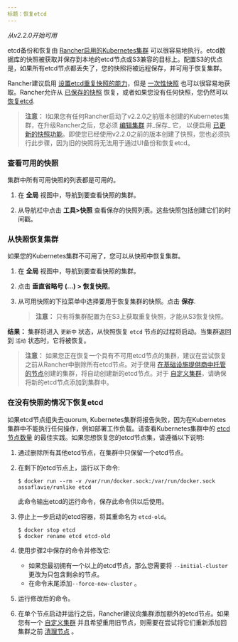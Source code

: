 ```yaml
---
标题：恢复etcd
---
```


_从v2.2.0开始可用_

etcd备份和恢复由 [Rancher启用的Kubernetes集群](/docs/cluster-provisioning/rke-clusters/) 可以很容易地执行。etcd数据库的快照被获取并保存到本地的etcd节点或S3兼容的目标上。配置S3的优点是，如果所有etcd节点都丢失了，您的快照将被远程保存，并可用于恢复集群。

Rancher建议启用 [设置etcd重复快照的能力](/docs/cluster-admin/backing-up-etcd/#configuring-recurring-snapshots-for-the-cluster)，但是 [一次性快照](/docs/cluster-admin/backing-up-etcd/#one-time-snapshots) 也可以很容易地获取。Rancher允许从 [已保存的快照](#restoring-your-cluster-from-a-snapshot) 恢复，或者如果您没有任何快照，您仍然可以 [恢复etcd](#recovering-etcd-without-a-snapshot).

> **注意：** I如果您有任何Rancher启动了v2.2.0之前版本创建的Kubernetes集群，在升级Rancher之后，您必须 [编辑集群](/docs/cluster-admin/editing-clusters/) 并_保存_ 它， 以便启用 [已更新的快照功能](/docs/cluster-admin/backing-up-etcd/)。即使您已经使用v2.2.0之前的版本创建了快照，您也必须执行此步骤，因为旧的快照将无法用于通过UI备份和恢复etcd。

### 查看可用的快照

集群中所有可用快照的列表都是可用的。

1. 在 **全局** 视图中，导航到要查看快照的集群。

2. 从导航栏中点击 **工具>快照** 查看保存的快照列表。这些快照包括创建它们的时间戳。

### 从快照恢复集群

如果您的Kubernetes集群不可用了，您可以从快照中恢复集群。

1. 在 **全局** 视图中，导航到要查看快照的集群。

2. 点击 **垂直省略号 (...) > 恢复快照**。

3. 从可用快照的下拉菜单中选择要用于恢复集群的快照。点击 **保存**.

   > **注意：** 只有将集群配置为在S3上获取重复快照，才能从S3恢复快照。

**结果：** 集群将进入 `更新中` 状态，从快照恢复 `etcd` 节点的过程将启动。当集群返回到 `活动` 状态时，它将被恢复。

> **注意：** 如果您正在恢复一个具有不可用etcd节点的集群，建议在尝试恢复之前从Rancher中删除所有etcd节点。对于使用 [在基础设施提供商中托管的节点](/docs/cluster-provisioning/rke-clusters/node-pools/)创建的集群，将自动创建新的etcd节点。对于 [自定义集群](/docs/cluster-provisioning/rke-clusters/custom-nodes/)，请确保将新的etcd节点添加到集群中。

### 在没有快照的情况下恢复etcd

如果etcd节点组失去quorum, Kubernetes集群将报告失败，因为在Kubernetes集群中不能执行任何操作，例如部署工作负载。请查看Kubernetes集群中的 [etcd节点数量](/docs/cluster-provisioning/production/#count-of-etcd-nodes) 的最佳实践。如果您想恢复您的etcd节点集，请遵循以下说明:

1. 通过删除所有其他etcd节点，在集群中只保留一个etcd节点。

2. 在剩下的etcd节点上，运行以下命令:

   ```
   $ docker run --rm -v /var/run/docker.sock:/var/run/docker.sock assaflavie/runlike etcd
   ```

   此命令输出etcd的运行命令，保存此命令供以后使用。

3. 停止上一步启动的etcd容器，将其重命名为 `etcd-old`。

   ```
   $ docker stop etcd
   $ docker rename etcd etcd-old
   ```

4. 使用步骤2中保存的命令并修改它:

   - 如果您最初拥有一个以上的etcd节点，那么您需要将 `--initial-cluster` 更改为只包含剩余的节点。
   - 在命令末尾添加`--force-new-cluster` 。

5. 运行修改后的命令。

6. 在单个节点启动并运行之后，Rancher建议向集群添加额外的etcd节点。如果您有一个 [自定义集群](/docs/cluster-provisioning/custom-clusters/) 并且希望重用旧节点，则需要在尝试将它们重新添加回集群之前 [清理节点](/docs/faq/cleaning-cluster-nodes/) 。

